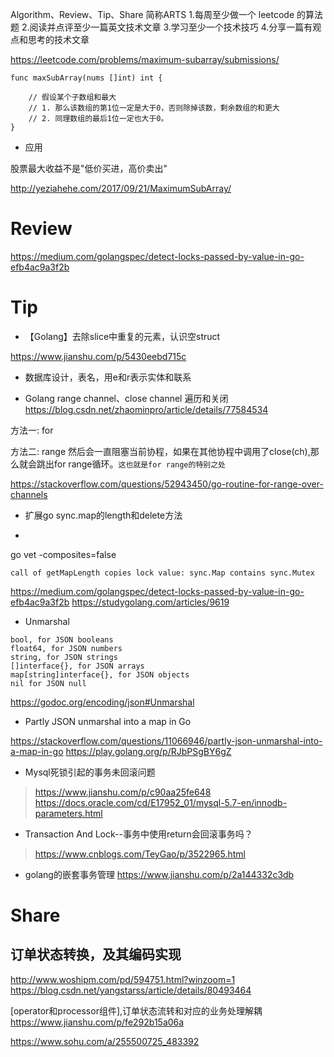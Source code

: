 Algorithm、Review、Tip、Share 简称ARTS 
1.每周至少做一个 leetcode 的算法题 2.阅读并点评至少一篇英文技术文章 3.学习至少一个技术技巧 4.分享一篇有观点和思考的技术文章


https://leetcode.com/problems/maximum-subarray/submissions/


```
func maxSubArray(nums []int) int {
    
    // 假设某个子数组和最大
    // 1. 那么该数组的第1位一定是大于0，否则除掉该数，剩余数组的和更大
    // 2. 同理数组的最后1位一定也大于0。
}
```

* 应用

股票最大收益不是"低价买进，高价卖出"

http://yeziahehe.com/2017/09/21/MaximumSubArray/

# Review
https://medium.com/golangspec/detect-locks-passed-by-value-in-go-efb4ac9a3f2b


# Tip

* 【Golang】去除slice中重复的元素，认识空struct

https://www.jianshu.com/p/5430eebd715c

* 数据库设计，表名，用e和r表示实体和联系

* Golang range channel、close channel 遍历和关闭
https://blog.csdn.net/zhaominpro/article/details/77584534

方法一: for

方法二: range
然后会一直阻塞当前协程，如果在其他协程中调用了close(ch),那么就会跳出for range循环。`这也就是for range的特别之处`

https://stackoverflow.com/questions/52943450/go-routine-for-range-over-channels

* 扩展go sync.map的length和delete方法


*
go vet -composites=false

`call of getMapLength copies lock value: sync.Map contains sync.Mutex`

https://medium.com/golangspec/detect-locks-passed-by-value-in-go-efb4ac9a3f2b
https://studygolang.com/articles/9619

* Unmarshal

```
bool, for JSON booleans
float64, for JSON numbers
string, for JSON strings
[]interface{}, for JSON arrays
map[string]interface{}, for JSON objects
nil for JSON null
```

https://godoc.org/encoding/json#Unmarshal

* Partly JSON unmarshal into a map in Go

https://stackoverflow.com/questions/11066946/partly-json-unmarshal-into-a-map-in-go
https://play.golang.org/p/RJbPSgBY6gZ

* Mysql死锁引起的事务未回滚问题

> https://www.jianshu.com/p/c90aa25fe648
> https://docs.oracle.com/cd/E17952_01/mysql-5.7-en/innodb-parameters.html

* Transaction And Lock--事务中使用return会回滚事务吗？

> https://www.cnblogs.com/TeyGao/p/3522965.html

* golang的嵌套事务管理
https://www.jianshu.com/p/2a144332c3db

# Share

## 订单状态转换，及其编码实现

http://www.woshipm.com/pd/594751.html?winzoom=1
https://blog.csdn.net/yangstarss/article/details/80493464

[operator和processor组件],订单状态流转和对应的业务处理解耦
https://www.jianshu.com/p/fe292b15a06a

https://www.sohu.com/a/255500725_483392

